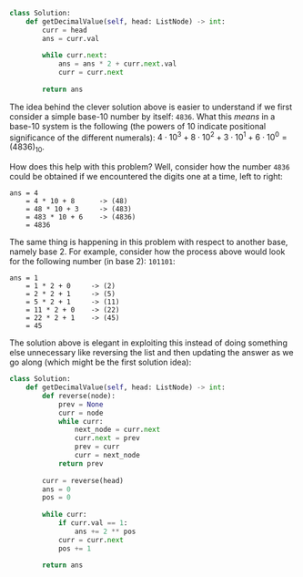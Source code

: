 ```python
class Solution:
    def getDecimalValue(self, head: ListNode) -> int:
        curr = head
        ans = curr.val
        
        while curr.next:
            ans = ans * 2 + curr.next.val
            curr = curr.next
            
        return ans
```

The idea behind the clever solution above is easier to understand if we first consider a simple base-10 number by itself: `4836`. What this *means* in a base-10 system is the following (the powers of 10 indicate positional significance of the different numerals): $4\cdot 10^3 + 8\cdot 10^2 + 3\cdot 10^1 + 6\cdot 10^0 = (4836)_{10}$. 

How does this help with this problem? Well, consider how the number `4836` could be obtained if we encountered the digits one at a time, left to right:

```
ans = 4
    = 4 * 10 + 8      -> (48)
    = 48 * 10 + 3     -> (483)
    = 483 * 10 + 6    -> (4836)
    = 4836
```

The same thing is happening in this problem with respect to another base, namely base 2. For example, consider how the process above would look for the following number (in base 2): `101101`:

```
ans = 1
    = 1 * 2 + 0     -> (2)
    = 2 * 2 + 1     -> (5)
    = 5 * 2 + 1     -> (11)
    = 11 * 2 + 0    -> (22)
    = 22 * 2 + 1    -> (45)
    = 45
```

The solution above is elegant in exploiting this instead of doing something else unnecessary like reversing the list and then updating the answer as we go along (which might be the first solution idea):

```python
class Solution:
    def getDecimalValue(self, head: ListNode) -> int:
        def reverse(node):
            prev = None
            curr = node
            while curr:
                next_node = curr.next
                curr.next = prev
                prev = curr
                curr = next_node
            return prev
        
        curr = reverse(head)
        ans = 0
        pos = 0
        
        while curr:
            if curr.val == 1:
                ans += 2 ** pos
            curr = curr.next
            pos += 1
        
        return ans
```